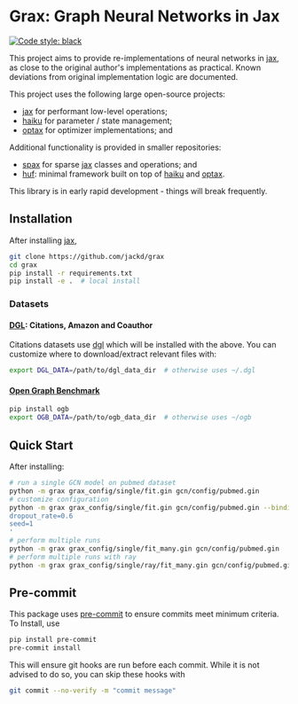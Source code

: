 # Grax: Graph Neural Networks in Jax

[![Code style: black](https://img.shields.io/badge/code%20style-black-000000.svg)](https://github.com/psf/black)

This project aims to provide re-implementations of neural networks in [jax][jax], as close to the original author's implementations as practical. Known deviations from original implementation logic are documented.

This project uses the following large open-source projects:

- [jax][jax] for performant low-level operations;
- [haiku][haiku] for parameter / state management;
- [optax][optax] for optimizer implementations; and

Additional functionality is provided in smaller repositories:

- [spax](https://github.com/jackd/spax) for sparse [jax][jax] classes and operations; and
- [huf](https://github.com/jackd/huf): minimal framework built on top of [haiku][haiku] and [optax][optax].

This library is in early rapid development - things will break frequently.

## Installation

After installing [jax][jax],

```bash
git clone https://github.com/jackd/grax
cd grax
pip install -r requirements.txt
pip install -e .  # local install
```

### Datasets

#### [DGL](https://github.com/jackd/dgl): Citations, Amazon and Coauthor

Citations datasets use [dgl](https://github.com/dmlc/dgl) which will be installed with the above. You can customize where to download/extract relevant files with:

```bash
export DGL_DATA=/path/to/dgl_data_dir  # otherwise uses ~/.dgl
```

#### [Open Graph Benchmark](https://ogb.stanford.edu/)

```bash
pip install ogb
export OGB_DATA=/path/to/ogb_data_dir  # otherwise uses ~/ogb
```

## Quick Start

After installing:

```bash
# run a single GCN model on pubmed dataset
python -m grax grax_config/single/fit.gin gcn/config/pubmed.gin
# customize configuration
python -m grax grax_config/single/fit.gin gcn/config/pubmed.gin --bindings='
dropout_rate=0.6
seed=1
'
# perform multiple runs
python -m grax grax_config/single/fit_many.gin gcn/config/pubmed.gin
# perform multiple runs with ray
python -m grax grax_config/single/ray/fit_many.gin gcn/config/pubmed.gin
```

## Pre-commit

This package uses [pre-commit](https://pre-commit.com/) to ensure commits meet minimum criteria. To Install, use

```bash
pip install pre-commit
pre-commit install
```

This will ensure git hooks are run before each commit. While it is not advised to do so, you can skip these hooks with

```bash
git commit --no-verify -m "commit message"
```

[jax]: https://github.com/google/jax
[haiku]: https://github.com/deepmind/dm-haiku
[optax]: https://github.com/deepmind/optax
